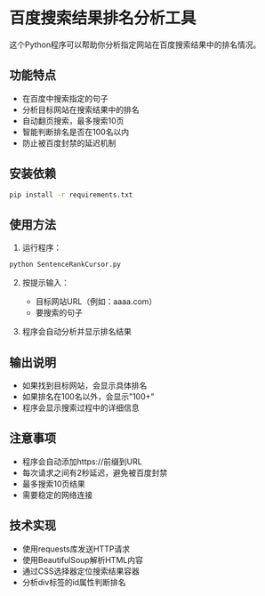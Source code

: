 # 百度搜索结果排名分析工具

这个Python程序可以帮助你分析指定网站在百度搜索结果中的排名情况。

## 功能特点

- 在百度中搜索指定的句子
- 分析目标网站在搜索结果中的排名
- 自动翻页搜索，最多搜索10页
- 智能判断排名是否在100名以内
- 防止被百度封禁的延迟机制

## 安装依赖

```bash
pip install -r requirements.txt
```

## 使用方法

1. 运行程序：
```bash
python SentenceRankCursor.py
```

2. 按提示输入：
   - 目标网站URL（例如：aaaa.com）
   - 要搜索的句子

3. 程序会自动分析并显示排名结果

## 输出说明

- 如果找到目标网站，会显示具体排名
- 如果排名在100名以外，会显示"100+"
- 程序会显示搜索过程中的详细信息

## 注意事项

- 程序会自动添加https://前缀到URL
- 每次请求之间有2秒延迟，避免被百度封禁
- 最多搜索10页结果
- 需要稳定的网络连接

## 技术实现

- 使用requests库发送HTTP请求
- 使用BeautifulSoup解析HTML内容
- 通过CSS选择器定位搜索结果容器
- 分析div标签的id属性判断排名 